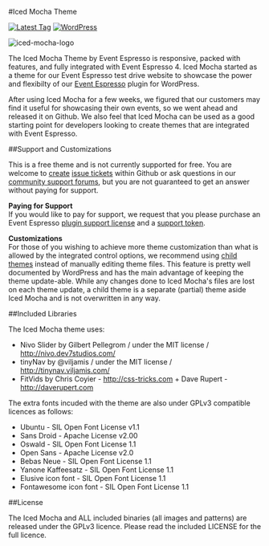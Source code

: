 #Iced Mocha Theme

[![Latest Tag](https://img.shields.io/badge/Version-1.0.7-blue.svg?style=plastic)](https://github.com/eventespresso/iced-mocha/releases)
[![WordPress](https://img.shields.io/badge/WordPress-v4.4.x+%20tested-brightgreen.svg?style=plastic)](https://wordpress.org/)

![iced-mocha-logo](http://ee-logos.s3.amazonaws.com/Iced-Mocha-Logo-300x141.png)

The Iced Mocha Theme by Event Espresso is responsive, packed with features, and fully integrated with Event Espresso 4. Iced Mocha started as a theme for our Event Espresso test drive website to showcase the power and flexibilty of our <a href="http://eventespresso.com/">Event Espresso</a> plugin for WordPress. 

After using Iced Mocha for a few weeks, we figured that our customers may find it useful for showcasing their own events, so we went ahead and released it on Github. We also feel that Iced Mocha can be used as a good starting point for developers looking to create themes that are integrated with Event Espresso.

##Support and Customizations

This is a free theme and is not currently supported for free. You are welcome to <a href="https://github.com/eventespresso/iced-mocha/issues/new">create</a> <a href="https://github.com/eventespresso/iced-mocha/issues?state=open">issue tickets</a> within Github or ask questions in our <a href="http://eventespresso.com/forum/event-espresso-public/">community support forums</a>, but you are not guaranteed to get an answer without paying for support.

**Paying for Support**<br>
If you would like to pay for support, we request that you please purchase an Event Espresso <a href="http://eventespresso.com/pricing/?ee_ver=ee4">plugin support license</a> and a <a href="http://eventespresso.com/product/premium-support-token/">support token</a>.

**Customizations**<br>
For those of you wishing to achieve more theme customization than what is allowed by the integrated control options, we recommend using <a href="http://codex.wordpress.org/Child_Themes" target="_blank">child themes</a> instead of manually editing theme files. This feature is pretty well documented by WordPress and has the main advantage of keeping the theme update-able. While any changes done to Iced Mocha's files are lost on each theme update, a child theme is a separate (partial) theme aside Iced Mocha and is not overwritten in any way.

##Included Libraries

The Iced Mocha theme uses:
- Nivo Slider by Gilbert Pellegrom / under the MIT license / http://nivo.dev7studios.com/
- tinyNav by @viljamis / under the MIT license / http://tinynav.viljamis.com/
- FitVids by Chris Coyier - http://css-tricks.com + Dave Rupert - http://daverupert.com

The extra fonts incuded with the theme are also under GPLv3 compatible licences as follows:
- Ubuntu - SIL Open Font License v1.1
- Sans Droid - Apache License v2.00
- Oswald -  SIL Open Font License 1.1
- Open Sans - Apache License v2.0
- Bebas Neue -  SIL Open Font License 1.1
- Yanone Kaffeesatz - SIL Open Font License 1.1
- Elusive icon font - SIL Open Font License 1.1
- Fontawesome icon font - SIL Open Font License 1.1


##License

The Iced Mocha and ALL included binaries (all images and patterns) are released under the GPLv3 licence. Please read the included LICENSE for the full licence.